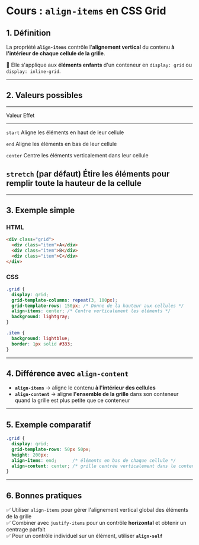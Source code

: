 # Cours : `align-items` en CSS Grid

## 1. Définition

La propriété **`align-items`** contrôle l'**alignement vertical** du
contenu **à l'intérieur de chaque cellule de la grille**.

📌 Elle s'applique aux **éléments enfants** d'un conteneur en
`display: grid` ou `display: inline-grid`.

------------------------------------------------------------------------

## 2. Valeurs possibles

  -----------------------------------------------------------------------
  Valeur                                         Effet
  ---------------------------------------------- ------------------------
  `start`                                        Aligne les éléments en
                                                 haut de leur cellule

  `end`                                          Aligne les éléments en
                                                 bas de leur cellule

  `center`                                       Centre les éléments
                                                 verticalement dans leur
                                                 cellule

  `stretch`                                      (par défaut) Étire les
                                                 éléments pour remplir
                                                 toute la hauteur de la
                                                 cellule
  -----------------------------------------------------------------------

------------------------------------------------------------------------

## 3. Exemple simple

### HTML

``` html
<div class="grid">
  <div class="item">A</div>
  <div class="item">B</div>
  <div class="item">C</div>
</div>
```

### CSS

``` css
.grid {
  display: grid;
  grid-template-columns: repeat(3, 100px);
  grid-template-rows: 150px; /* Donne de la hauteur aux cellules */
  align-items: center; /* Centre verticalement les éléments */
  background: lightgray;
}

.item {
  background: lightblue;
  border: 1px solid #333;
}
```

------------------------------------------------------------------------

## 4. Différence avec `align-content`

-   **`align-items`** → aligne le contenu **à l'intérieur des cellules**
-   **`align-content`** → aligne **l'ensemble de la grille** dans son
    conteneur quand la grille est plus petite que ce conteneur

------------------------------------------------------------------------

## 5. Exemple comparatif

``` css
.grid {
  display: grid;
  grid-template-rows: 50px 50px;
  height: 200px;
  align-items: end;      /* éléments en bas de chaque cellule */
  align-content: center; /* grille centrée verticalement dans le conteneur */
}
```

------------------------------------------------------------------------

## 6. Bonnes pratiques

✅ Utiliser `align-items` pour gérer l'alignement vertical global des
éléments de la grille\
✅ Combiner avec `justify-items` pour un contrôle **horizontal** et
obtenir un centrage parfait\
✅ Pour un contrôle individuel sur un élément, utiliser **`align-self`**
